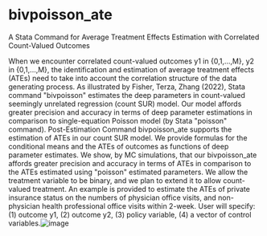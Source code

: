 # bivpoisson_ate
A Stata Command for Average Treatment Effects Estimation with Correlated Count-Valued Outcomes

When we encounter correlated count-valued outcomes y1 in {0,1,...,M}, y2 in {0,1,...,M}, the identification and estimation of average treatment effects (ATEs) need to take into account the correlation structure of the data generating process. As illustrated by Fisher, Terza, Zhang (2022), Stata command "bivpoisson" estimates the deep parameters in count-valued seemingly unrelated regression (count SUR) model. Our model affords greater precision and accuracy in terms of deep parameter estimations in comparison to single-equation Poisson model (by Stata "poisson" command). Post-Estimation Command bivpoisson_ate supports the estimation of ATEs in our count SUR model. We provide formulas for the conditional means and the ATEs of outcomes as functions of deep parameter estimates. We show, by MC simulations, that our bivpoisson_ate affords greater precision and accuracy in terms of ATEs in comparison to the ATEs estimated using "poisson" estimated parameters. We allow the treatment variable to be binary, and we plan to extend it to allow count-valued treatment. An example is provided to estimate the ATEs of private insurance status on the numbers of physician office visits, and non-physician health professional office visits within 2-week. User will specify: (1) outcome y1, (2) outcome y2, (3) policy variable, (4) a vector of control variables.![image](https://github.com/zhangyl334/bivpoisson_ate/assets/47189909/c9975e2a-b179-44d5-8847-b4a7737108f4)
